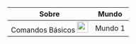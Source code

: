 | Sobre | Mundo |
| -------- | -------- |
| Comandos Básicos <img src="https://cdn-icons-png.flaticon.com/512/5756/5756386.png" width="25px" style="background-color: #fff"></img> | Mundo 1 |
